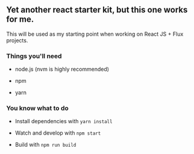 ## Yet another react starter kit, but this one works for me.

This will be used as my starting point when working on React JS + Flux projects.

### Things you'll need

- node.js (nvm is highly recommended)

- npm

- yarn

### You know what to do

- Install dependencies with ` yarn install `

- Watch and develop with ` npm start `

- Build with `npm run build`
